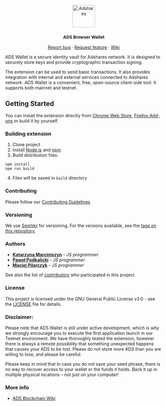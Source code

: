 <p align="center">
  <a href="https://adshares.net/">
    <img src="https://adshares.net/logos/ads.svg" alt="Adshares" width=72 height=72>
  </a>
  <h3 align="center"><small>ADS Browser Wallet</small></h3>
  <p align="center">
    <a href="https://github.com/adshares/ads-browser-wallet/issues/new?template=bug_report.md&labels=Bug">Report bug</a>
    ·
    <a href="https://github.com/adshares/ads-browser-wallet/issues/new?template=feature_request.md&labels=New%20Feature">Request feature</a>
    ·
    <a href="https://github.com/adshares/ads-browser-wallet/wiki">Wiki</a>
  </p>
</p>

ADS Wallet is a secure identity vault for Adshares network. It is designed to securely store keys and provide cryptographic transaction signing.


The extension can be used to send basic transactions. It also provides integration with internal and external services connected to Adshares network.
ADS Wallet is a convenient, free, open-source client-side tool. It supports both mainnet and testnet.

## Getting Started

You can install the extension directly from [Chrome Web Store](https://chrome.google.com/webstore/detail/adswallet/icdmhohjiemadeeiakaeicoccocpaljp), [Firefox Add-ons](https://addons.mozilla.org/en-US/firefox/addon/ads-wallet/) or build it by yourself.

### Building extension

 1. Clone project
 2. Install [Node.js](https://nodejs.org/) and [npm](https://www.npmjs.com/get-npm)
 3. Build distribution files:
 ```
 npm install
 npm run build
 ```
 4. Files will be saved in `build` directory

### Contributing

Please follow our [Contributing Guidelines](docs/CONTRIBUTING.md)

### Versioning

We use [SemVer](http://semver.org/) for versioning. 
For the versions available, see the [tags on this repository](https://github.com/adshares/ads-browser-wallet/tags).

### Authors

* **[Katarzyna Marciniszyn](https://github.com/Meskat)** - _JS programmer_
* **[Paweł Podkalicki](https://github.com/PawelPodkalicki)** - _JS programmer_
* **[Maciej Pilarczyk](https://github.com/m-pilarczyk)** - _JS programmer_

See also the list of [contributors](https://github.com/adshares/ads-browser-wallet/contributors) who participated in this project.

### License

This project is licensed under the GNU General Public License v3.0 - see the [LICENSE](LICENSE) file for details.

### Disclaimer:

Please note that ADS Wallet is still under active development, which is why we strongly encourage you to execute the
first application launch in our Testnet environment. We have thoroughly tested the extension, however there is always a
remote possibility that something unexpected happens that causes your ADS to be lost. Please do not store more ADS than
you are willing to lose, and please be careful.

Please keep in mind that in case you do not save your seed phrase, there is no way to recover access to your wallet or
the funds it holds. Back it up in multiple physical locations – not just on your computer!


### More info

- [ADS Blockchain Wiki](https://github.com/adshares/ads/wiki)
